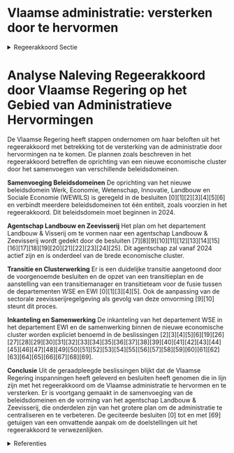 # Vlaamse administratie: versterken door te hervormen

<details>
        <summary>Regeerakkoord Sectie </summary>
        <p>4.7 Vlaamse administratie: versterken door te hervormen De beleidsdomeinen Economie, Wetenschap en Innovatie, Werk en Sociale Economie en Landbouw en Visserij worden samengevoegd tot één economische cluster. De departementen EWI en WSE worden daarbij samengevoegd. Het departement Landbouw & Visserij wordt omge-vormd naar een agentschap Landbouw & Zeevisserij waarin zowel de beleidsvoorbereiding als de beleidsuitvoering ten aanzien van dit beleidsveld wordt aan toevertrouwd. Dit agent-schap zal samen met het ILVO en het EVA Vlaams Centrum Agro- en Visserijmarketing deel uitmaken van dit samengevoegde beleidsdomein. Na de centralisatie van de administratie voor Visserij wordt ingezet op een clusterwerking met diverse partners binnen en buiten de overheid (Rederscentrale, ILVO, VLIZ, vismijn,…). Vlaanderen is sociaal en rechtvaardig </p>
        </details> 

# Analyse Naleving Regeerakkoord door Vlaamse Regering op het Gebied van Administratieve Hervormingen

De Vlaamse Regering heeft stappen ondernomen om haar beloften uit het regeerakkoord met betrekking tot de versterking van de administratie door hervormingen na te komen. De plannen zoals beschreven in het regeerakkoord betreffen de oprichting van een nieuwe economische cluster door het samenvoegen van verschillende beleidsdomeinen.

**Samenvoeging Beleidsdomeinen**
De oprichting van het nieuwe beleidsdomein Werk, Economie, Wetenschap, Innovatie, Landbouw en Sociale Economie (WEWILS) is geregeld in de besluiten \[0\]\[1\]\[2\]\[3\]\[4\]\[5\]\[6\] en verbindt meerdere beleidsdomeinen tot één entiteit, zoals voorzien in het regeerakkoord. Dit beleidsdomein moet beginnen in 2024.

**Agentschap Landbouw en Zeevisserij**
Het plan om het departement Landbouw & Visserij om te vormen naar een agentschap Landbouw & Zeevisserij wordt gedekt door de besluiten \[7\]\[8\]\[9\]\[10\]\[11\]\[12\]\[13\]\[14\]\[15\]\[16\]\[17\]\[18\]\[19\]\[20\]\[21\]\[22\]\[23\]\[24\]\[25\]. Dit agentschap zal vanaf 2024 actief zijn en is onderdeel van de brede economische cluster.

**Transitie en Clusterwerking**
Er is een duidelijke transitie aangetoond door de voorgenoemde besluiten en de opzet van een transitieplan en de aanstelling van een transitiemanager en transitieteam voor de fusie tussen de departementen WSE en EWI \[0\]\[1\]\[3\]\[4\]\[5\]. Ook de aanpassing van de sectorale zeevisserijregelgeving als gevolg van deze omvorming \[9\]\[10\] steunt dit proces.

**Inkanteling en Samenwerking**
De inkanteling van het departement WSE in het departement EWI en de samenwerking binnen de nieuwe economische cluster worden expliciet benoemd in de beslissingen \[2\]\[3\]\[4\]\[5\]\[6\]\[19\]\[26\]\[27\]\[28\]\[29\]\[30\]\[31\]\[32\]\[33\]\[34\]\[35\]\[36\]\[37\]\[38\]\[39\]\[40\]\[41\]\[42\]\[43\]\[44\]\[45\]\[46\]\[47\]\[48\]\[49\]\[50\]\[51\]\[52\]\[53\]\[54\]\[55\]\[56\]\[57\]\[58\]\[59\]\[60\]\[61\]\[62\]\[63\]\[64\]\[65\]\[66\]\[67\]\[68\]\[69\].

**Conclusie**
Uit de geraadpleegde beslissingen blijkt dat de Vlaamse Regering inspanningen heeft geleverd en besluiten heeft genomen die in lijn zijn met het regeerakkoord om de Vlaamse administratie te hervormen en te versterken. Er is voortgang gemaakt in de samenvoeging van de beleidsdomeinen en de vorming van het agentschap Landbouw & Zeevisserij, die onderdelen zijn van het grotere plan om de administratie te centraliseren en te verbeteren. De geciteerde besluiten \[0\] tot en met \[69\] getuigen van een omvattende aanpak om de doelstellingen uit het regeerakkoord te verwezenlijken.

<details>
        <summary> Referenties</summary>
        
**[\[0\]](https://beslissingenvlaamseregering.vlaanderen.be/?search=Oprichting%20beleidsdomein%20Werk%2C%20Economie%2C%20Wetenschap%2C%20Innovatie%2C%20Landbouw%20en%20Sociale%20Economie%20%28WEWILS%29&dateOption=select&startDate=2023-09-15T08%3A00%3A00Z&endDate=2023-09-15T08%3A00%3A00Z)** : **(2023-09-15)** Oprichting beleidsdomein Werk, Economie, Wetenschap, Innovatie, Landbouw en Sociale Economie (WEWILS) 

**[\[1\]](https://beslissingenvlaamseregering.vlaanderen.be/?search=Oprichting%20beleidsdomein%20Werk%2C%20Economie%2C%20Wetenschap%2C%20Innovatie%2C%20Landbouw%20en%20Sociale%20Economie%20%28WEWILS%29&dateOption=select&startDate=2023-06-30T08%3A00%3A00Z&endDate=2023-06-30T08%3A00%3A00Z)** : **(2023-06-30)** Oprichting beleidsdomein Werk, Economie, Wetenschap, Innovatie, Landbouw en Sociale Economie (WEWILS) 

**[\[2\]](https://beslissingenvlaamseregering.vlaanderen.be/?search=Samenvoeging%20beleidsdomeinen%20Kanselarij%20en%20Bestuur%20en%20Internationaal%20Vlaanderen&dateOption=select&startDate=2020-07-10T08%3A00%3A00Z&endDate=2020-07-10T08%3A00%3A00Z)** : **(2020-07-10)** Samenvoeging beleidsdomeinen Kanselarij en Bestuur en Internationaal Vlaanderen 

**[\[3\]](https://beslissingenvlaamseregering.vlaanderen.be/?search=Fusie%20Departement%20Economie%2C%20Wetenschap%20en%20Innovatie%20%28EWI%29%20en%20Departement%20Werk%20en%20Sociale%20Economie%20%28WSE%29%3A%20waarnemend%20secretaris-generaal&dateOption=select&startDate=2023-12-22T09%3A00%3A00Z&endDate=2023-12-22T09%3A00%3A00Z)** : **(2023-12-22)** Fusie Departement Economie, Wetenschap en Innovatie (EWI) en Departement Werk en Sociale Economie (WSE): waarnemend secretaris-generaal 

**[\[4\]](https://beslissingenvlaamseregering.vlaanderen.be/?search=Samenvoeging%20beleidsdomeinen%20Kanselarij%20en%20Bestuur%20en%20Internationaal%20Vlaanderen%3A%20wijzigingsdecreet&dateOption=select&startDate=2020-12-11T09%3A00%3A00Z&endDate=2020-12-11T09%3A00%3A00Z)** : **(2020-12-11)** Samenvoeging beleidsdomeinen Kanselarij en Bestuur en Internationaal Vlaanderen: wijzigingsdecreet 

**[\[5\]](https://beslissingenvlaamseregering.vlaanderen.be/?search=Samenvoeging%20beleidsdomeinen%20Kanselarij%20en%20Bestuur%20en%20Internationaal%20Vlaanderen&dateOption=select&startDate=2020-09-11T08%3A00%3A00Z&endDate=2020-09-11T08%3A00%3A00Z)** : **(2020-09-11)** Samenvoeging beleidsdomeinen Kanselarij en Bestuur en Internationaal Vlaanderen 

**[\[6\]](https://beslissingenvlaamseregering.vlaanderen.be/?search=Samenvoeging%20beleidsdomeinen%20%27Kanselarij%20en%20Bestuur%27%20en%20%27Internationaal%20Vlaanderen%27%3A%20wijzigingsdecreet&dateOption=select&startDate=2020-09-11T08%3A00%3A00Z&endDate=2020-09-11T08%3A00%3A00Z)** : **(2020-09-11)** Samenvoeging beleidsdomeinen 'Kanselarij en Bestuur' en 'Internationaal Vlaanderen': wijzigingsdecreet 

**[\[7\]](https://beslissingenvlaamseregering.vlaanderen.be/?search=Oprichting%20Agentschap%20Landbouw%20en%20Zeevisserij&dateOption=select&startDate=2023-07-07T09%3A00%3A00Z&endDate=2023-07-07T09%3A00%3A00Z)** : **(2023-07-07)** Oprichting Agentschap Landbouw en Zeevisserij 

**[\[8\]](https://beslissingenvlaamseregering.vlaanderen.be/?search=Oprichting%20Agentschap%20Landbouw%20en%20Zeevisserij&dateOption=select&startDate=2023-09-15T08%3A00%3A00Z&endDate=2023-09-15T08%3A00%3A00Z)** : **(2023-09-15)** Oprichting Agentschap Landbouw en Zeevisserij 

**[\[9\]](https://beslissingenvlaamseregering.vlaanderen.be/?search=Oprichting%20Agentschap%20Landbouw%20en%20Zeevisserij%3A%20aanpassing%20sectorale%20zeevisserijregelgeving&dateOption=select&startDate=2023-10-20T08%3A00%3A00Z&endDate=2023-10-20T08%3A00%3A00Z)** : **(2023-10-20)** Oprichting Agentschap Landbouw en Zeevisserij: aanpassing sectorale zeevisserijregelgeving 

**[\[10\]](https://beslissingenvlaamseregering.vlaanderen.be/?search=Oprichting%20Agentschap%20Landbouw%20en%20Zeevisserij%3A%20aanpassing%20sectorale%20zeevisserijregelgeving&dateOption=select&startDate=2023-11-17T09%3A00%3A00Z&endDate=2023-11-17T09%3A00%3A00Z)** : **(2023-11-17)** Oprichting Agentschap Landbouw en Zeevisserij: aanpassing sectorale zeevisserijregelgeving 

**[\[11\]](https://beslissingenvlaamseregering.vlaanderen.be/?search=Aanpassing%20landbouwregelgeving%20naar%20aanleiding%20van%20de%20oprichting%20van%20het%20Agentschap%20Landbouw%20en%20Zeevisserij&dateOption=select&startDate=2023-11-23T16%3A00%3A00Z&endDate=2023-11-23T16%3A00%3A00Z)** : **(2023-11-23)** Aanpassing landbouwregelgeving naar aanleiding van de oprichting van het Agentschap Landbouw en Zeevisserij 

**[\[12\]](https://beslissingenvlaamseregering.vlaanderen.be/?search=Verzameldecreet%20landbouw%20en%20visserij&dateOption=select&startDate=2023-07-07T09%3A00%3A00Z&endDate=2023-07-07T09%3A00%3A00Z)** : **(2023-07-07)** Verzameldecreet landbouw en visserij 

**[\[13\]](https://beslissingenvlaamseregering.vlaanderen.be/?search=Overdracht%20personeelsleden%20Departement%20Landbouw%20en%20Visserij%20aan%20Instituut%20voor%20Landbouw-%20en%20Visserijonderzoek%20%28ILVO%29%20door%20overheveling%20laboratoriumtaken%20voor%20zaadontleding&dateOption=select&startDate=2023-11-23T16%3A00%3A00Z&endDate=2023-11-23T16%3A00%3A00Z)** : **(2023-11-23)** Overdracht personeelsleden Departement Landbouw en Visserij aan Instituut voor Landbouw- en Visserijonderzoek (ILVO) door overheveling laboratoriumtaken voor zaadontleding 

**[\[14\]](https://beslissingenvlaamseregering.vlaanderen.be/?search=Overdracht%20personeelsleden%20van%20Departement%20Economie%2C%20Wetenschap%20en%20Innovatie%20%28EWI%29%20naar%20Agentschap%20Innoveren%20en%20Ondernemen%20%28VLAIO%29&dateOption=select&startDate=2023-12-08T09%3A00%3A00Z&endDate=2023-12-08T09%3A00%3A00Z)** : **(2023-12-08)** Overdracht personeelsleden van Departement Economie, Wetenschap en Innovatie (EWI) naar Agentschap Innoveren en Ondernemen (VLAIO) 

**[\[15\]](https://beslissingenvlaamseregering.vlaanderen.be/?search=Vlaams%20gedeelte%20van%20het%20Belgisch%20Programma%20Europees%20Fonds%20voor%20Maritieme%20Zaken%2C%20Visserij%20en%20Aquacultuur%20%28EFMZVA%29%202021%20%E2%80%93%202027&dateOption=select&startDate=2022-07-15T08%3A00%3A00Z&endDate=2022-07-15T08%3A00%3A00Z)** : **(2022-07-15)** Vlaams gedeelte van het Belgisch Programma Europees Fonds voor Maritieme Zaken, Visserij en Aquacultuur (EFMZVA) 2021 – 2027 

**[\[16\]](https://beslissingenvlaamseregering.vlaanderen.be/?search=Tijdelijke%20versterking%20personeel%20Departement%20Landbouw%20en%20Visserij%20in%20de%20periode%202022-2024%20in%20kader%20flankerend%20beleid%20stikstofproblematiek%20en%20conceptnota%20PAS&dateOption=select&startDate=2022-12-23T09%3A00%3A00Z&endDate=2022-12-23T09%3A00%3A00Z)** : **(2022-12-23)** Tijdelijke versterking personeel Departement Landbouw en Visserij in de periode 2022-2024 in kader flankerend beleid stikstofproblematiek en conceptnota PAS 

**[\[17\]](https://beslissingenvlaamseregering.vlaanderen.be/?search=Overheveling%20Vlaams%20Energiebedrijf%20%28VEB%29%20naar%20het%20beleidsdomein%20Omgeving&dateOption=select&startDate=2020-07-17T08%3A00%3A00Z&endDate=2020-07-17T08%3A00%3A00Z)** : **(2020-07-17)** Overheveling Vlaams Energiebedrijf (VEB) naar het beleidsdomein Omgeving 

**[\[18\]](https://beslissingenvlaamseregering.vlaanderen.be/?search=Strategische%20Adviesraad%20voor%20Landbouw%20en%20Visserij%3A%20vervanging%20leden&dateOption=select&startDate=2020-04-03T08%3A00%3A00Z&endDate=2020-04-03T08%3A00%3A00Z)** : **(2020-04-03)** Strategische Adviesraad voor Landbouw en Visserij: vervanging leden 

**[\[19\]](https://beslissingenvlaamseregering.vlaanderen.be/?search=Reorganisatie%20ICT%20binnen%20het%20beleidsdomein%20Kanselarij%2C%20Bestuur%2C%20Buitenlandse%20Zaken%20en%20Justitie&dateOption=select&startDate=2020-12-04T09%3A00%3A00Z&endDate=2020-12-04T09%3A00%3A00Z)** : **(2020-12-04)** Reorganisatie ICT binnen het beleidsdomein Kanselarij, Bestuur, Buitenlandse Zaken en Justitie 

**[\[20\]](https://beslissingenvlaamseregering.vlaanderen.be/?search=Personeelsuitbreiding%20Departement%20Economie%2C%20Wetenschap%20en%20Innovatie%20%28EWI%29%20voor%20ontwikkeling%20en%20implementatie%20kennis-%20en%20economisch%20veiligheidsbeleid&dateOption=select&startDate=2023-07-14T08%3A00%3A00Z&endDate=2023-07-14T08%3A00%3A00Z)** : **(2023-07-14)** Personeelsuitbreiding Departement Economie, Wetenschap en Innovatie (EWI) voor ontwikkeling en implementatie kennis- en economisch veiligheidsbeleid 

**[\[21\]]** : **(2020-04-24)**  

**[\[22\]](https://beslissingenvlaamseregering.vlaanderen.be/?search=Vlaams%20Instituut%20voor%20de%20Zee%20%28VLIZ%29%3A%20hersamenstelling%20raad%20van%20bestuur%20en%20ontslag%20en%20benoeming%20regeringscommissarissen&dateOption=select&startDate=2020-02-07T09%3A00%3A00Z&endDate=2020-02-07T09%3A00%3A00Z)** : **(2020-02-07)** Vlaams Instituut voor de Zee (VLIZ): hersamenstelling raad van bestuur en ontslag en benoeming regeringscommissarissen 

**[\[23\]](https://beslissingenvlaamseregering.vlaanderen.be/?search=Wijziging%20diverse%20besluiten%20naar%20aanleiding%20van%20de%20reorganisatie%20van%20ICT%20binnen%20het%20beleidsdomein%20Kanselarij%2C%20Bestuur%2C%20Buitenlandse%20Zaken%20en%20Justitie&dateOption=select&startDate=2021-05-07T08%3A00%3A00Z&endDate=2021-05-07T08%3A00%3A00Z)** : **(2021-05-07)** Wijziging diverse besluiten naar aanleiding van de reorganisatie van ICT binnen het beleidsdomein Kanselarij, Bestuur, Buitenlandse Zaken en Justitie 

**[\[24\]](https://beslissingenvlaamseregering.vlaanderen.be/?search=Plan%20Vlaamse%20Veerkracht%3A%20volgende%20stappen%20en%20uitbreiding%20van%20het%20Vlaams%20beleidsplan%20bio-economie&dateOption=select&startDate=2022-04-29T08%3A00%3A00Z&endDate=2022-04-29T08%3A00%3A00Z)** : **(2022-04-29)** Plan Vlaamse Veerkracht: volgende stappen en uitbreiding van het Vlaams beleidsplan bio-economie 

**[\[25\]](https://beslissingenvlaamseregering.vlaanderen.be/?search=Plan%20Vlaamse%20Veerkracht%3A%20dossier%20128&dateOption=select&startDate=2021-05-07T08%3A00%3A00Z&endDate=2021-05-07T08%3A00%3A00Z)** : **(2021-05-07)** Plan Vlaamse Veerkracht: dossier 128 

**[\[26\]](https://beslissingenvlaamseregering.vlaanderen.be/?search=Herverdeling%20krediet%20IT-%20en%20datawerking%20Departement%20Werk%20en%20Sociale%20Economie%20%28DWSE%29&dateOption=select&startDate=2022-12-23T09%3A00%3A00Z&endDate=2022-12-23T09%3A00%3A00Z)** : **(2022-12-23)** Herverdeling krediet IT- en datawerking Departement Werk en Sociale Economie (DWSE) 

**[\[27\]](https://beslissingenvlaamseregering.vlaanderen.be/?search=Wijziging%20diverse%20besluiten%20naar%20aanleiding%20van%20de%20reorganisatie%20van%20ICT%20binnen%20het%20beleidsdomein%20Kanselarij%2C%20Bestuur%2C%20Buitenlandse%20Zaken%20en%20Justitie&dateOption=select&startDate=2021-01-29T09%3A00%3A00Z&endDate=2021-01-29T09%3A00%3A00Z)** : **(2021-01-29)** Wijziging diverse besluiten naar aanleiding van de reorganisatie van ICT binnen het beleidsdomein Kanselarij, Bestuur, Buitenlandse Zaken en Justitie 

**[\[28\]](https://beslissingenvlaamseregering.vlaanderen.be/?search=Plan%20Vlaamse%20Veerkracht%3A%20dossier%20115&dateOption=select&startDate=2021-05-07T08%3A00%3A00Z&endDate=2021-05-07T08%3A00%3A00Z)** : **(2021-05-07)** Plan Vlaamse Veerkracht: dossier 115 

**[\[29\]](https://beslissingenvlaamseregering.vlaanderen.be/?search=Beleidsdomein%20Werk%20en%20Sociale%20Economie%3A%20ontwerp%20wijzigingsdecreet%20toezichts-%20en%20handhavingsbepalingen&dateOption=select&startDate=2023-07-14T08%3A00%3A00Z&endDate=2023-07-14T08%3A00%3A00Z)** : **(2023-07-14)** Beleidsdomein Werk en Sociale Economie: ontwerp wijzigingsdecreet toezichts- en handhavingsbepalingen 

**[\[30\]](https://beslissingenvlaamseregering.vlaanderen.be/?search=Verderzetting%20van%20het%20Programma%20Innovatieve%20Overheidsopdrachten%20als%20regulier%20innovatie-instrument%20binnen%20de%20VLAIO-werking&dateOption=select&startDate=2022-12-23T09%3A00%3A00Z&endDate=2022-12-23T09%3A00%3A00Z)** : **(2022-12-23)** Verderzetting van het Programma Innovatieve Overheidsopdrachten als regulier innovatie-instrument binnen de VLAIO-werking 

**[\[31\]](https://beslissingenvlaamseregering.vlaanderen.be/?search=Plan%20Vlaamse%20Veerkracht%3A%20Projectoproepen%20land-%20en%20tuinbouwsector%20rond%20samenwerking%20met%20betrekking%20tot%20ondernemerschap%2C%20digitalisering%20en%20kennisdeling&dateOption=select&startDate=2021-07-16T06%3A00%3A00Z&endDate=2021-07-16T06%3A00%3A00Z)** : **(2021-07-16)** Plan Vlaamse Veerkracht: Projectoproepen land- en tuinbouwsector rond samenwerking met betrekking tot ondernemerschap, digitalisering en kennisdeling 

**[\[32\]](https://beslissingenvlaamseregering.vlaanderen.be/?search=Herverdeling%20IT%20werkingsmiddelen%20Werk%20en%20Sociale%20Economie&dateOption=select&startDate=2020-07-17T08%3A00%3A00Z&endDate=2020-07-17T08%3A00%3A00Z)** : **(2020-07-17)** Herverdeling IT werkingsmiddelen Werk en Sociale Economie 

**[\[33\]](https://beslissingenvlaamseregering.vlaanderen.be/?search=Regierol%20gemeenten%20op%20vlak%20van%20sociale%20economie%20en%20werk&dateOption=select&startDate=2022-04-29T08%3A00%3A00Z&endDate=2022-04-29T08%3A00%3A00Z)** : **(2022-04-29)** Regierol gemeenten op vlak van sociale economie en werk 

**[\[34\]](https://beslissingenvlaamseregering.vlaanderen.be/?search=Strategische%20Adviesraad%20voor%20Landbouw%20en%20Visserij%20%28SALV%29%3A%20vervanging%20lid&dateOption=select&startDate=2020-05-29T08%3A00%3A00Z&endDate=2020-05-29T08%3A00%3A00Z)** : **(2020-05-29)** Strategische Adviesraad voor Landbouw en Visserij (SALV): vervanging lid 

**[\[35\]](https://beslissingenvlaamseregering.vlaanderen.be/?search=Plan%20Vlaamse%20Veerkracht%3A%20IT-investeringen%20Agentschap%20Opgroeien%20regie%20en%20departement%20Welzijn%2C%20Volksgezondheid%20en%20Gezin%20%28Zorginspectie%29&dateOption=select&startDate=2022-07-08T08%3A00%3A00Z&endDate=2022-07-08T08%3A00%3A00Z)** : **(2022-07-08)** Plan Vlaamse Veerkracht: IT-investeringen Agentschap Opgroeien regie en departement Welzijn, Volksgezondheid en Gezin (Zorginspectie) 

**[\[36\]](https://beslissingenvlaamseregering.vlaanderen.be/?search=Impact%20uitvoering%20interprofessionele%20aanpak%20werkbaar%20werk%20op%20de%20werkingsmiddelen%20van%20het%20Departement%20Werk%20en%20Sociale%20Economie&dateOption=select&startDate=2023-04-28T08%3A00%3A00Z&endDate=2023-04-28T08%3A00%3A00Z)** : **(2023-04-28)** Impact uitvoering interprofessionele aanpak werkbaar werk op de werkingsmiddelen van het Departement Werk en Sociale Economie 

**[\[37\]](https://beslissingenvlaamseregering.vlaanderen.be/?search=Plan%20Vlaamse%20Veerkracht%3A%20dossiernummer%2016&dateOption=select&startDate=2021-05-28T08%3A00%3A00Z&endDate=2021-05-28T08%3A00%3A00Z)** : **(2021-05-28)** Plan Vlaamse Veerkracht: dossiernummer 16 

**[\[38\]](https://beslissingenvlaamseregering.vlaanderen.be/?search=Strategische%20Adviesraad%20voor%20Landbouw%20en%20Visserij%20%28SALV%29%3A%20vervanging%20leden&dateOption=select&startDate=2023-06-02T08%3A00%3A00Z&endDate=2023-06-02T08%3A00%3A00Z)** : **(2023-06-02)** Strategische Adviesraad voor Landbouw en Visserij (SALV): vervanging leden 

**[\[39\]](https://beslissingenvlaamseregering.vlaanderen.be/?search=Samenstelling%20en%20opdrachten%20Co%C3%B6rdinatiecommissie%20Integraal%20Waterbeleid%20%28CIW%29%3A%20wijzigingsbesluit&dateOption=select&startDate=2020-07-17T08%3A00%3A00Z&endDate=2020-07-17T08%3A00%3A00Z)** : **(2020-07-17)** Samenstelling en opdrachten Coördinatiecommissie Integraal Waterbeleid (CIW): wijzigingsbesluit 

**[\[40\]](https://beslissingenvlaamseregering.vlaanderen.be/?search=Plan%20Vlaamse%20veerkracht%3A%20dossier%20151&dateOption=select&startDate=2021-03-12T09%3A00%3A00Z&endDate=2021-03-12T09%3A00%3A00Z)** : **(2021-03-12)** Plan Vlaamse veerkracht: dossier 151 

**[\[41\]](https://beslissingenvlaamseregering.vlaanderen.be/?search=Plan%20Vlaamse%20Veerkracht%3A%20dossiernummer%20160&dateOption=select&startDate=2021-12-10T09%3A00%3A00Z&endDate=2021-12-10T09%3A00%3A00Z)** : **(2021-12-10)** Plan Vlaamse Veerkracht: dossiernummer 160 

**[\[42\]](https://beslissingenvlaamseregering.vlaanderen.be/?search=Samenvoeging%20beleidsdomeinen%20Kanselarij%20en%20Bestuur%20en%20Internationaal%20Vlaanderen%3A%20wijzigingsdecreet&dateOption=select&startDate=2021-06-25T08%3A00%3A00Z&endDate=2021-06-25T08%3A00%3A00Z)** : **(2021-06-25)** Samenvoeging beleidsdomeinen Kanselarij en Bestuur en Internationaal Vlaanderen: wijzigingsdecreet 

**[\[43\]](https://beslissingenvlaamseregering.vlaanderen.be/?search=Beleidsdomein%20Werk%20en%20Sociale%20Economie%3A%20voorontwerp%20wijzigingsdecreet%20toezichts-%20en%20handhavingsbepalingen&dateOption=select&startDate=2022-10-28T08%3A00%3A00Z&endDate=2022-10-28T08%3A00%3A00Z)** : **(2022-10-28)** Beleidsdomein Werk en Sociale Economie: voorontwerp wijzigingsdecreet toezichts- en handhavingsbepalingen 

**[\[44\]](https://beslissingenvlaamseregering.vlaanderen.be/?search=Beleidsdomein%20Werk%20en%20Sociale%20Economie%3A%20voorontwerp%20wijzigingsdecreet%20toezichts-%20en%20handhavingsbepalingen&dateOption=select&startDate=2022-12-23T09%3A00%3A00Z&endDate=2022-12-23T09%3A00%3A00Z)** : **(2022-12-23)** Beleidsdomein Werk en Sociale Economie: voorontwerp wijzigingsdecreet toezichts- en handhavingsbepalingen 

**[\[45\]](https://beslissingenvlaamseregering.vlaanderen.be/?search=Fusie%20Departement%20Welzijn%2C%20Volksgezondheid%20en%20Gezin%20%28WVG%29%20en%20Agentschap%20Zorg%20en%20Gezondheid%20tot%20Departement%20Zorg%3A%20wijzigingsbesluiten&dateOption=select&startDate=2023-05-12T08%3A00%3A00Z&endDate=2023-05-12T08%3A00%3A00Z)** : **(2023-05-12)** Fusie Departement Welzijn, Volksgezondheid en Gezin (WVG) en Agentschap Zorg en Gezondheid tot Departement Zorg: wijzigingsbesluiten 

**[\[46\]](https://beslissingenvlaamseregering.vlaanderen.be/?search=Plan%20Vlaamse%20Veerkracht%3A%20Digitalisering%20integratie%20en%20inburgering&dateOption=select&startDate=2022-11-18T09%3A00%3A00Z&endDate=2022-11-18T09%3A00%3A00Z)** : **(2022-11-18)** Plan Vlaamse Veerkracht: Digitalisering integratie en inburgering 

**[\[47\]](https://beslissingenvlaamseregering.vlaanderen.be/?search=Samenstelling%20en%20opdrachten%20Co%C3%B6rdinatiecommissie%20Integraal%20Waterbeleid%20%28CIW%29%3A%20wijzigingsbesluit&dateOption=select&startDate=2020-12-04T09%3A00%3A00Z&endDate=2020-12-04T09%3A00%3A00Z)** : **(2020-12-04)** Samenstelling en opdrachten Coördinatiecommissie Integraal Waterbeleid (CIW): wijzigingsbesluit 

**[\[48\]](https://beslissingenvlaamseregering.vlaanderen.be/?search=Fusie%20Departement%20Welzijn%2C%20Volksgezondheid%20en%20Gezin%20%28WVG%29%20en%20agentschap%20Zorg%20en%20Gezondheid%20tot%20Departement%20Welzijn%20en%20Gezondheid%3A%20wijzigingsbesluiten&dateOption=select&startDate=2022-12-16T09%3A00%3A00Z&endDate=2022-12-16T09%3A00%3A00Z)** : **(2022-12-16)** Fusie Departement Welzijn, Volksgezondheid en Gezin (WVG) en agentschap Zorg en Gezondheid tot Departement Welzijn en Gezondheid: wijzigingsbesluiten 

**[\[49\]](https://beslissingenvlaamseregering.vlaanderen.be/?search=Plan%20Vlaamse%20Veerkracht%3A%20Uitbouw%20Slimme%20Regio%20Vlaanderen%20door%20samenbrengen%20innovatiecapaciteit%20ondernemingen%20en%20stimuleren%20implementatie%20en%20kennisopbouw%20bij%20lokale%20besturen&dateOption=select&startDate=2021-06-04T08%3A00%3A00Z&endDate=2021-06-04T08%3A00%3A00Z)** : **(2021-06-04)** Plan Vlaamse Veerkracht: Uitbouw Slimme Regio Vlaanderen door samenbrengen innovatiecapaciteit ondernemingen en stimuleren implementatie en kennisopbouw bij lokale besturen 

**[\[50\]](https://beslissingenvlaamseregering.vlaanderen.be/?search=Strategische%20Adviesraad%20voor%20Landbouw%20en%20Visserij%20%28SALV%29%3A%20vervanging%20leden&dateOption=select&startDate=2023-12-22T09%3A00%3A00Z&endDate=2023-12-22T09%3A00%3A00Z)** : **(2023-12-22)** Strategische Adviesraad voor Landbouw en Visserij (SALV): vervanging leden 

**[\[51\]](https://beslissingenvlaamseregering.vlaanderen.be/?search=Vlaams%20Centrum%20voor%20Agro-%20en%20Visserijmarketing%20vzw%20%28VLAM%29%3A%20subsidie%20Brexit&dateOption=select&startDate=2022-06-03T08%3A00%3A00Z&endDate=2022-06-03T08%3A00%3A00Z)** : **(2022-06-03)** Vlaams Centrum voor Agro- en Visserijmarketing vzw (VLAM): subsidie Brexit 

**[\[52\]](https://beslissingenvlaamseregering.vlaanderen.be/?search=Regiovorming%20met%20intergemeentelijke%20en%20bovenlokale%20samenwerking&dateOption=select&startDate=2020-10-09T08%3A00%3A00Z&endDate=2020-10-09T08%3A00%3A00Z)** : **(2020-10-09)** Regiovorming met intergemeentelijke en bovenlokale samenwerking 

**[\[53\]](https://beslissingenvlaamseregering.vlaanderen.be/?search=Uitzondering%20op%20de%20personeelsbesparingsdoelstelling%20Departement%20Werk%20en%20Sociale%20Economie%20%28WSE%29&dateOption=select&startDate=2023-10-06T08%3A00%3A00Z&endDate=2023-10-06T08%3A00%3A00Z)** : **(2023-10-06)** Uitzondering op de personeelsbesparingsdoelstelling Departement Werk en Sociale Economie (WSE) 

**[\[54\]](https://beslissingenvlaamseregering.vlaanderen.be/?search=Plan%20Vlaamse%20Veerkracht%3A%20subsidie%20VLAM%20relanceplan%20corona%20en%20Brexit&dateOption=select&startDate=2021-02-26T09%3A00%3A00Z&endDate=2021-02-26T09%3A00%3A00Z)** : **(2021-02-26)** Plan Vlaamse Veerkracht: subsidie VLAM relanceplan corona en Brexit 

**[\[55\]](https://beslissingenvlaamseregering.vlaanderen.be/?search=Regierol%20gemeenten%20op%20vlak%20van%20sociale%20economie%20en%20werk&dateOption=select&startDate=2022-02-04T09%3A00%3A00Z&endDate=2022-02-04T09%3A00%3A00Z)** : **(2022-02-04)** Regierol gemeenten op vlak van sociale economie en werk 

**[\[56\]](https://beslissingenvlaamseregering.vlaanderen.be/?search=Impact%20zero-tolerance%20beleid%20arbeidsmigratie%20n.a.v.%20het%20Borealis-dossier%20op%20werkingsmiddelen%20Departement%20Werk%20en%20Sociale%20Economie&dateOption=select&startDate=2023-04-21T08%3A00%3A00Z&endDate=2023-04-21T08%3A00%3A00Z)** : **(2023-04-21)** Impact zero-tolerance beleid arbeidsmigratie n.a.v. het Borealis-dossier op werkingsmiddelen Departement Werk en Sociale Economie 

**[\[57\]](https://beslissingenvlaamseregering.vlaanderen.be/?search=Herweging%20functie%20administrateur-generaal%20Agentschap%20Wonen%20in%20Vlaanderen&dateOption=select&startDate=2022-12-09T09%3A00%3A00Z&endDate=2022-12-09T09%3A00%3A00Z)** : **(2022-12-09)** Herweging functie administrateur-generaal Agentschap Wonen in Vlaanderen 

**[\[58\]](https://beslissingenvlaamseregering.vlaanderen.be/?search=Aanpassing%20steunreglementering%20Agentschap%20Innoveren%20en%20Ondernemen%20%28VLAIO%29&dateOption=select&startDate=2021-01-08T09%3A00%3A00Z&endDate=2021-01-08T09%3A00%3A00Z)** : **(2021-01-08)** Aanpassing steunreglementering Agentschap Innoveren en Ondernemen (VLAIO) 

**[\[59\]](https://beslissingenvlaamseregering.vlaanderen.be/?search=ESF%2B%20Vlaanderen%202021-2027%3A%20Uitvoering%20van%20het%20Vlaamse%20ESF%2B-programma%202021-2027%20in%20het%20kader%20van%20het%20cohesiebeleid&dateOption=select&startDate=2023-02-17T09%3A00%3A00Z&endDate=2023-02-17T09%3A00%3A00Z)** : **(2023-02-17)** ESF+ Vlaanderen 2021-2027: Uitvoering van het Vlaamse ESF+-programma 2021-2027 in het kader van het cohesiebeleid 

**[\[60\]](https://beslissingenvlaamseregering.vlaanderen.be/?search=Fusie%20Agentschap%20Zorg%20en%20Gezondheid%20en%20Departement%20Welzijn%2C%20Volksgezondheid%20en%20Gezin%20%28WVG%29%20tot%20Departement%20Welzijn%20en%20Gezondheid&dateOption=select&startDate=2022-12-23T09%3A00%3A00Z&endDate=2022-12-23T09%3A00%3A00Z)** : **(2022-12-23)** Fusie Agentschap Zorg en Gezondheid en Departement Welzijn, Volksgezondheid en Gezin (WVG) tot Departement Welzijn en Gezondheid 

**[\[61\]](https://beslissingenvlaamseregering.vlaanderen.be/?search=Wijziging%20decreet%20over%20de%20organisatie%20en%20financiering%20van%20het%20wetenschaps-%20en%20innovatiebeleid&dateOption=select&startDate=2021-10-22T08%3A00%3A00Z&endDate=2021-10-22T08%3A00%3A00Z)** : **(2021-10-22)** Wijziging decreet over de organisatie en financiering van het wetenschaps- en innovatiebeleid 

**[\[62\]](https://beslissingenvlaamseregering.vlaanderen.be/?search=Plan%20Vlaamse%20Veerkracht%3A%20inzetten%20middelen%20beleidsdomein%20MOW&dateOption=select&startDate=2021-03-05T09%3A00%3A00Z&endDate=2021-03-05T09%3A00%3A00Z)** : **(2021-03-05)** Plan Vlaamse Veerkracht: inzetten middelen beleidsdomein MOW 

**[\[63\]](https://beslissingenvlaamseregering.vlaanderen.be/?search=Grensregionale%20samenwerking%20Vlaanderen-Nederland&dateOption=select&startDate=2023-06-09T08%3A00%3A00Z&endDate=2023-06-09T08%3A00%3A00Z)** : **(2023-06-09)** Grensregionale samenwerking Vlaanderen-Nederland 

**[\[64\]](https://beslissingenvlaamseregering.vlaanderen.be/?search=Visienota%20%27Vlaanderen%20en%20het%20Verenigd%20Koninkrijk%27&dateOption=select&startDate=2022-05-06T08%3A00%3A00Z&endDate=2022-05-06T08%3A00%3A00Z)** : **(2022-05-06)** Visienota 'Vlaanderen en het Verenigd Koninkrijk' 

**[\[65\]](https://beslissingenvlaamseregering.vlaanderen.be/?search=Verzameldecreet%20WVG%3A%20naamswijziging%20fusie&dateOption=select&startDate=2020-06-19T08%3A00%3A00Z&endDate=2020-06-19T08%3A00%3A00Z)** : **(2020-06-19)** Verzameldecreet WVG: naamswijziging fusie 

**[\[66\]](https://beslissingenvlaamseregering.vlaanderen.be/?search=Fusie%20Agentschap%20Zorg%20en%20Gezondheid%20en%20Departement%20Welzijn%2C%20Volksgezondheid%20en%20Gezin%20%28WVG%29%3A%20oprichtingsbesluit%20Departement%20Welzijn%20en%20Gezondheid&dateOption=select&startDate=2023-05-12T08%3A00%3A00Z&endDate=2023-05-12T08%3A00%3A00Z)** : **(2023-05-12)** Fusie Agentschap Zorg en Gezondheid en Departement Welzijn, Volksgezondheid en Gezin (WVG): oprichtingsbesluit Departement Welzijn en Gezondheid 

**[\[67\]](https://beslissingenvlaamseregering.vlaanderen.be/?search=Expertisenetwerken%20Openbaar%20Ministerie%3A%20afgevaardigden%20Vlaamse%20Regering&dateOption=select&startDate=2022-04-22T08%3A00%3A00Z&endDate=2022-04-22T08%3A00%3A00Z)** : **(2022-04-22)** Expertisenetwerken Openbaar Ministerie: afgevaardigden Vlaamse Regering 

**[\[68\]](https://beslissingenvlaamseregering.vlaanderen.be/?search=Expertisenetwerken%20Openbaar%20Ministerie%3A%20afgevaardigden%20Vlaamse%20Regering&dateOption=select&startDate=2023-06-23T08%3A00%3A00Z&endDate=2023-06-23T08%3A00%3A00Z)** : **(2023-06-23)** Expertisenetwerken Openbaar Ministerie: afgevaardigden Vlaamse Regering 

**[\[69\]](https://beslissingenvlaamseregering.vlaanderen.be/?search=Vlaams%20Instituut%20voor%20de%20Zee%20vzw%20%28VLIZ%29%3A%20voordracht%20onafhankelijke%20bestuurders&dateOption=select&startDate=2021-01-08T09%3A00%3A00Z&endDate=2021-01-08T09%3A00%3A00Z)** : **(2021-01-08)** Vlaams Instituut voor de Zee vzw (VLIZ): voordracht onafhankelijke bestuurders 
        </details> 

